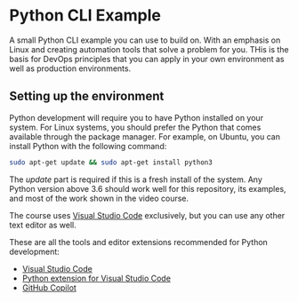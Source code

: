 # Python CLI Example
A small Python CLI example you can use to build on. With an emphasis on Linux and creating automation tools that solve a problem for you. THis is the basis for DevOps principles that you can apply in your own environment as well as production environments.

## Setting up the environment
Python development will require you to have Python installed on your system. For Linux systems, you should prefer the Python that comes available through the package manager. For example, on Ubuntu, you can install Python with the following command:

```bash
sudo apt-get update && sudo apt-get install python3
``` 

The _update_ part is required if this is a fresh install of the system. Any Python version above 3.6 should work well for this repository, its examples, and most of the work shown in the video course.

The course uses [Visual Studio Code](https://code.visualstudio.com/?WT.mc_id=academic-0000-alfredodeza) exclusively, but you can use any other text editor as well. 

These are all the tools and editor extensions recommended for Python development:

- [Visual Studio Code](https://code.visualstudio.com/?WT.mc_id=academic-0000-alfredodeza)
- [Python extension for Visual Studio Code](https://marketplace.visualstudio.com/items?itemName=ms-python.python&WT.mc_id=academic-0000-alfredodeza)
- [GitHub Copilot](https://marketplace.visualstudio.com/items?itemName=GitHub.copilot&WT.mc_id=academic-0000-alfredodeza)